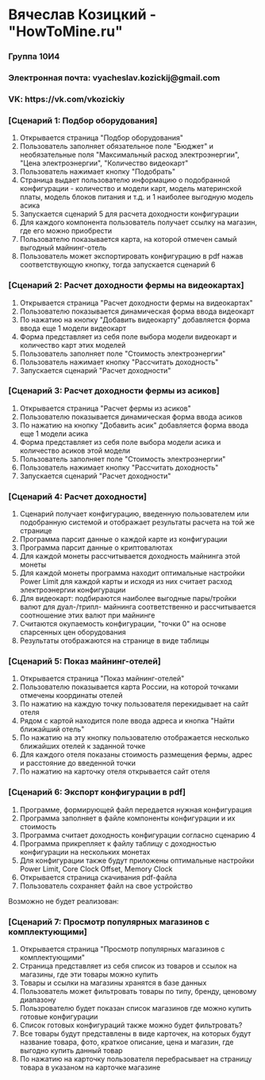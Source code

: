 <h1>Вячеслав Козицкий - "HowToMine.ru"</h1>
<h3>Группа 10И4</h3>
<h3>Электронная почта: vyacheslav.kozickij@gmail.com</h3>
<h3>VK: https://vk.com/vkozickiy</h3>

<h3> [Сценарий 1: Подбор оборудования] </h3>
<ol>
  <li>Открывается страница "Подбор оборудования" </li>
  <li>Пользователь заполняет обязательное поле "Бюджет" и необязательные поля "Максимальный расход электроэнергии", "Цена электроэнергии", "Количество видеокарт"</li>
  <li>Пользователь нажимает кнопку "Подобрать"</li>
  <li>Страница выдает пользователю информацию о подобранной конфигурации - количество и модели карт, модель материнской платы, модель блоков питания и т.д. и 1 наиболее выгодную модель асика</li>
  <li>Запускается сценарий 5 для расчета доходности конфигурации </li>
  <li>Для каждого компонента пользователь получает ссылку на магазин, где его можно приобрести </li>
  <li>Пользователю показывается карта, на которой отмечен самый выгодный майнинг-отель </li>
  <li>Пользователь может экспортировать конфигурацию в pdf нажав соответствующую кнопку, тогда запускается сценарий 6 </li>
</ol>

<h3> [Сценарий 2: Расчет доходности фермы на видеокартах] </h3>
<ol>
  <li>Открывается страница "Расчет доходности фермы на видеокартах" </li>
  <li>Пользователю показывается динамическая форма ввода видеокарт </li>
  <li>По нажатию на кнопку "Добавить видеокарту" добавляется форма ввода еще 1 модели видеокарт </li>
  <li>Форма представляет из себя поле выбора модели видеокарт и количество карт этих моделей </li>
  <li>Пользователь заполняет поле "Стоимость электроэнергии" </li>
  <li>Пользователь нажимает кнопку "Рассчитать доходность" </li>
  <li>Запускается сценарий "Расчет доходности"</li>
</ol>

<h3> [Сценарий 3: Расчет доходности фермы из асиков] </h3>
<ol>
  <li>Открывается страница "Расчет фермы из асиков" </li>
  <li>Пользователю показывается динамическая форма ввода асиков </li>
  <li>По нажатию на кнопку "Добавить асик" добавляется форма ввода еще 1 модели асика </li>
  <li>Форма представляет из себя поле выбора модели асика и количество асиков этой модели </li>
  <li>Пользователь заполняет поле "Стоимость электроэнергии" </li>
  <li>Пользователь нажимает кнопку "Рассчитать доходность" </li>
  <li>Запускается сценарий "Расчет доходности"</li>
</ol>

<h3> [Сценарий 4: Расчет доходности] </h3>
<ol>
  <li>Сценарий получает конфигурацию, введенную пользователем или подобранную системой и отображает результаты расчета на той же странице </li>
  <li>Программа парсит данные о каждой карте из конфигурации </li>
  <li>Программа парсит данные о криптовалютах </li>
  <li>Для каждой монеты рассчитывается доходность майнинга этой монеты </li>
  <li>Для каждой монеты программа находит оптимальные настройки Power Limit для каждой карты и исходя из них считает расход электроэнергии конфигурации </li>
  <li>Для видеокарт: подбираются наиболее выгодные пары/тройки валют для дуал-/трипл- майнинга соответственно и рассчитывается соотношение этих валют при майнинге </li>
  <li>Считаются окупаемость конфигурации, "точки 0" на основе спарсенных цен оборудования </li>
  <li>Результаты отображаются на странице в виде таблицы </li>
</ol>

<h3> [Сценарий 5: Показ майнинг-отелей] </h3>
<ol>
  <li>Открывается страница "Показ майнинг-отелей" </li>
  <li>Пользователю показывается карта России, на которой точками отмечены координаты отелей </li>
  <li>По нажатию на каждую точку пользователя перекидывает на сайт отеля</li>
  <li>Рядом с картой находится поле ввода адреса и кнопка "Найти ближайший отель" </li>
  <li>По нажатию на эту кнопку пользователю отображается несколько ближайших отелей к заданной точке</li>
  <li>Для каждого отеля показаны стоимость размещения фермы, адрес и расстояние до введенной точки </li>
  <li>По нажатию на карточку отеля открывается сайт отеля </li>
</ol>

<h3> [Сценарий 6: Экспорт конфигурации в pdf] </h3>
<ol>
  <li>Программе, формирующей файл передается нужная конфигурация </li>
  <li>Программа заполняет в файле компоненты конфигурации и их стоимость </li>
  <li>Программа считает доходность конфигурации согласно сценарию 4 </li>
  <li>Программа прикрепляет к файлу таблицу с доходностью конфигурации на нескольких монетах </li>
  <li>Для конфигурации также будут приложены оптимальные настройки Power Limit, Core Clock Offset, Memory Clock </li>
  <li>Открывается страница скачивания pdf-файла</li>
  <li>Пользователь сохраняет файл на свое устройство</li>
</ol>

Возможно не будет реализован:
<h3> [Сценарий 7: Просмотр популярных магазинов с комплектующими] </h3>
<ol>
  <li>Открывается страница "Просмотр популярных магазинов с комплектующими" </li>
  <li>Страница представляет из себя список из товаров и ссылок на магазины, где эти товары можно купить </li>
  <li>Товары и ссылки на магазины хранятся в базе данных </li>
  <li>Пользователь может фильтровать товары по типу, бренду, ценовому диапазону </li>
  <li>Пользрователю будет показан список магазинов где можно купить готовые конфигурации </li>
  <li>Список готовых конфигураций также можно будет фильтровать? </li>
  <li>Все товары будут представлены в виде карточек, на которых будут название товара, фото, краткое описание, цена и магазин, где выгодно купить данный товар</li>
  <li>По нажатию на карточку пользователя перебрасывает на страницу товара в указаном на карточке магазине</li>
</ol>
